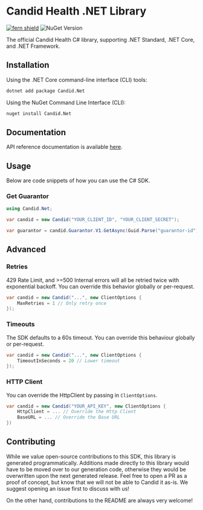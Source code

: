 # Candid Health .NET Library

[![fern shield](https://img.shields.io/badge/%F0%9F%8C%BF-SDK%20generated%20by%20Fern-brightgreen)](https://github.com/fern-api/fern)
![NuGet Version](https://img.shields.io/nuget/v/Candid.Net)

The official Candid Health C# library, supporting .NET Standard, .NET Core, and .NET Framework.

## Installation

Using the .NET Core command-line interface (CLI) tools:

```sh
dotnet add package Candid.Net
```

Using the NuGet Command Line Interface (CLI):

```sh
nuget install Candid.Net
```

## Documentation

API reference documentation is available [here](https://candid.docs.buildwithfern.com/introduction/getting-started).

## Usage

Below are code snippets of how you can use the C# SDK.

### Get Guarantor

```csharp
using Candid.Net;

var candid = new Candid("YOUR_CLIENT_ID", "YOUR_CLIENT_SECRET");

var guarantor = candid.Guarantor.V1.GetAsync(Guid.Parse("guarantor-id")).Result;
```

## Advanced

### Retries

429 Rate Limit, and >=500 Internal errors will all be
retried twice with exponential backoff. You can override this behavior
globally or per-request.

```csharp
var candid = new Candid("...", new ClientOptions {
    MaxRetries = 1 // Only retry once
});
```

### Timeouts

The SDK defaults to a 60s timeout. You can override this behaviour
globally or per-request.

```csharp
var candid = new Candid("...", new ClientOptions {
    TimeoutInSeconds = 20 // Lower timeout
});
```

### HTTP Client

You can override the HttpClient by passing in `ClientOptions`.

```csharp
var candid = new Candid("YOUR_API_KEY", new ClientOptions {
    HttpClient = ... // Override the Http Client
    BaseURL = ... // Override the Base URL
})
```

## Contributing

While we value open-source contributions to this SDK, this library
is generated programmatically. Additions made directly to this library
would have to be moved over to our generation code, otherwise they would
be overwritten upon the next generated release. Feel free to open a PR as a
proof of concept, but know that we will not be able to Candid it as-is.
We suggest opening an issue first to discuss with us!

On the other hand, contributions to the README are always very welcome!
